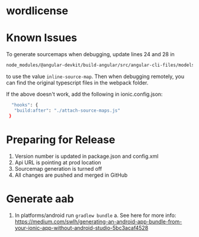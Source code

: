 # wordlicense

# Known Issues

 To generate sourcemaps when debugging, update lines 24 and 28 in
 
 ```bash
 node_modules/@angular-devkit/build-angular/src/angular-cli-files/models/webpack-configs/browser.js 
 ```
 to use the value ```inline-source-map```. Then when debugging remotely, you 
 can find the original typescript files in the webpack folder.

 If the above doesn't work, add the following in ionic.config.json:

 ```bash
   "hooks": {
    "build:after": "./attach-source-maps.js"
  }
  ```

  # Preparing for Release

  1. Version number is updated in package.json and config.xml
  2. Api URL is pointing at prod location
  3. Sourcemap generation is turned off
  4. All changes are pushed and merged in GitHub

# Generate aab

  1. In platforms/android run ```gradlew bundle```
    a. See here for more info: https://medium.com/swlh/generating-an-android-app-bundle-from-your-ionic-app-without-android-studio-5bc3acaf4528
